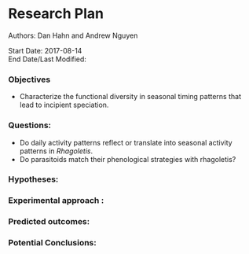 # Research Plan    

Authors: Dan Hahn and Andrew Nguyen

Start Date: 2017-08-14   
End Date/Last Modified:    

### Objectives   

* Characterize the functional diversity in seasonal timing patterns that lead to incipient speciation.  

### Questions:  
* Do daily activity patterns reflect or translate into seasonal activity patterns in *Rhagoletis*.  
* Do parasitoids match their phenological strategies with rhagoletis? 

### Hypotheses:    

### Experimental approach : 



### Predicted outcomes:   

### Potential Conclusions:    



